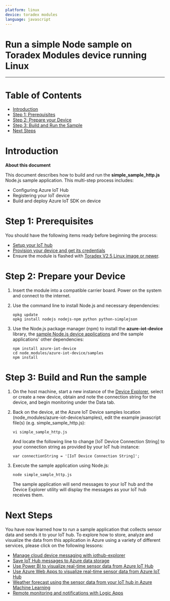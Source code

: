 ```yaml
---
platform: linux
device: toradex modules
language: javascript
---
```


Run a simple Node sample on Toradex Modules device running Linux
===
---

# Table of Contents

-   [Introduction](#Introduction)
-   [Step 1: Prerequisites](#Prerequisites)
-   [Step 2: Prepare your Device](#PrepareDevice)
-   [Step 3: Build and Run the Sample](#Build)
-   [Next Steps](#NextSteps)

<a name="Introduction"></a>
# Introduction

**About this document**

This document describes how to build and run the **simple_sample_http.js** Node.js sample application. This multi-step process includes:
-   Configuring Azure IoT Hub
-   Registering your IoT device
-   Build and deploy Azure IoT SDK on device

<a name="Prerequisites"></a>
# Step 1: Prerequisites

You should have the following items ready before beginning the process:

-   [Setup your IoT hub][lnk-setup-iot-hub]
-   [Provision your device and get its credentials][lnk-manage-iot-hub]
-   Ensure the module is flashed with [Toradex V2.5 Linux image or newer][toradex_image_update].

<a name="PrepareDevice"></a>
# Step 2: Prepare your Device

1.  Insert the module into a compatible carrier board.  Power on the system and connect to the internet.

2.  Use the command line to install Node.js and necessary dependencies:

        opkg update
        opkg install nodejs nodejs-npm python python-simplejson

3.  Use the Node.js package manager (npm) to install the **azure-iot-device** library, the [sample Node.js device applications][node-sample-apps] and the sample applications' other dependencies:

        npm install azure-iot-device
        cd node_modules/azure-iot-device/samples
        npm install

<a name="Build"></a>
# Step 3: Build and Run the sample

1.  On the host machine, start a new instance of the [Device Explorer][device-explorer], select or create a new device, obtain and note the connection string for the device, and begin monitoring under the Data tab.

2.  Back on the device, at the Azure IoT Device samples location (node_modules/azure-iot-device/samples), edit the example javascript file(s) (e.g. simple_sample_http.js):

        vi simple_sample_http.js

    And locate the following line to change [IoT Device Connection String] to your connection string as provided by your IoT hub instance:

        var connectionString = '[IoT Device Connection String]';

3.  Execute the sample application using Node.js:

        node simple_sample_http.js

    The sample application will send messages to your IoT hub and the Device Explorer utility will display the messages as your IoT hub receives them.

<a name="NextSteps"></a>
# Next Steps

You have now learned how to run a sample application that collects sensor data and sends it to your IoT hub. To explore how to store, analyze and visualize the data from this application in Azure using a variety of different services, please click on the following lessons:

-   [Manage cloud device messaging with iothub-explorer]
-   [Save IoT Hub messages to Azure data storage]
-   [Use Power BI to visualize real-time sensor data from Azure IoT Hub]
-   [Use Azure Web Apps to visualize real-time sensor data from Azure IoT Hub]
-   [Weather forecast using the sensor data from your IoT hub in Azure Machine Learning]
-   [Remote monitoring and notifications with Logic Apps]   

[Manage cloud device messaging with iothub-explorer]: https://docs.microsoft.com/en-us/azure/iot-hub/iot-hub-explorer-cloud-device-messaging
[Save IoT Hub messages to Azure data storage]: https://docs.microsoft.com/en-us/azure/iot-hub/iot-hub-store-data-in-azure-table-storage
[Use Power BI to visualize real-time sensor data from Azure IoT Hub]: https://docs.microsoft.com/en-us/azure/iot-hub/iot-hub-live-data-visualization-in-power-bi
[Use Azure Web Apps to visualize real-time sensor data from Azure IoT Hub]: https://docs.microsoft.com/en-us/azure/iot-hub/iot-hub-live-data-visualization-in-web-apps
[Weather forecast using the sensor data from your IoT hub in Azure Machine Learning]: https://docs.microsoft.com/en-us/azure/iot-hub/iot-hub-weather-forecast-machine-learning
[Remote monitoring and notifications with Logic Apps]: https://docs.microsoft.com/en-us/azure/iot-hub/iot-hub-monitoring-notifications-with-azure-logic-apps
[device-explorer]: https://github.com/Azure/azure-iot-sdk-csharp/blob/master/tools/DeviceExplorer/readme.md
[toradex_image_update]: http://developer.toradex.com/knowledge-base/how-to-setup-environment-for-embedded-linux-application-development#Linux_Image_Update
[node-sample-apps]: https://github.com/Azure/azure-iot-sdk-node/tree/master/device/samples

[lnk-setup-iot-hub]: ../setup_iothub.md
[lnk-manage-iot-hub]: ../manage_iot_hub.md


